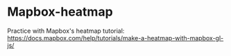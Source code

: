 # Mapbox-heatmap
Practice with Mapbox's heatmap tutorial: https://docs.mapbox.com/help/tutorials/make-a-heatmap-with-mapbox-gl-js/
